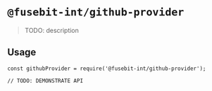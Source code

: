 # `@fusebit-int/github-provider`

> TODO: description

## Usage

```
const githubProvider = require('@fusebit-int/github-provider');

// TODO: DEMONSTRATE API
```
